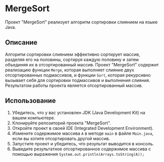 # MergeSort

Проект "MergeSort" реализует алгоритм сортировки слиянием на языке Java.

## Описание

Алгоритм сортировки слиянием эффективно сортирует массив, разделяя его на половины, сортируя каждую половину и затем объединяя их в отсортированный массив. Проект "MergeSort" содержит реализацию функции `Merge`, которая выполняет слияние двух отсортированных подмассивов, и функции `Sort`, которая рекурсивно вызывает себя для сортировки подмассивов и выполнения слияния. Результатом работы проекта является отсортированный массив.

## Использование

1. Убедитесь, что у вас установлен JDK (Java Development Kit) на вашем компьютере.
2. Клонируйте репозиторий проекта "MergeSort".
3. Откройте проект в своей IDE (Integrated Development Environment).
4. Измените содержимое массива `A` в методе `main` в файле `Main.java`, если вы хотите отсортировать другой массив.
5. Запустите проект и убедитесь, что результат выводится в консоль.
6. Выведите результатное отсортированное содержимое массива с помощью выражения `System.out.println(Arrays.toString(A));`